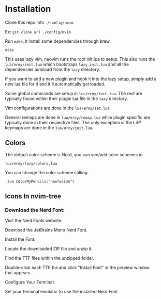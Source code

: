 # Installation
Clone this repo into `./config/nvim` 

Ex: `git clone url ./config/nvim`

Run `make`, it install some dependencies through brew.

```
make
```

This uses lazy vim, neovim runs the root init.lua to setup. This also runs the `lua/eroy/init.lua` which bootstraps `lazy_init.lua` and all the dependencies autoload from the `lazy` directory.

If you want to add a new plugin and hook it into the lazy setup, simply add a new lua file for it and it'll automatically get loaded.


Some global commands are setup in `lua/eroy/init.lua`. The rest are typically found within their plugin lua file in the `lazy` directory.

Vim configurations are done in the `lua/eroy/set.lua`

General remaps are done in `lua/eroy/remap.lua` while plugin specific are typically done in their respective files. The only exception is the LSP keymaps are done in the `lua/eroy/init.lua`.

## Colors
The default color scheme is Nord, you can see/add color schemes in

`lua/eroy/lazy/colors.lua`

You can change the color scheme calling:

`:lua ColorMyPencils("neofusion")`


## Icons In nvim-tree
### Download the Nerd Font:

Visit the Nerd Fonts website.

Download the JetBrains Mono Nerd Font.

Install the Font:


Locate the downloaded ZIP file and unzip it.

Find the TTF files within the unzipped folder.

Double-click each TTF file and click "Install Font" in the preview window that appears.

Configure Your Terminal:


Set your terminal emulator to use the installed Nerd Font.
